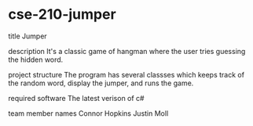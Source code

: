 # cse-210-jumper

title
Jumper

description
It's a classic game of hangman where the user tries guessing the hidden word. 

project structure
The program has several classses which keeps track of the random word, display the jumper, and runs the game. 

required software
The latest verison of c#

team member names
Connor Hopkins 
Justin Moll 

